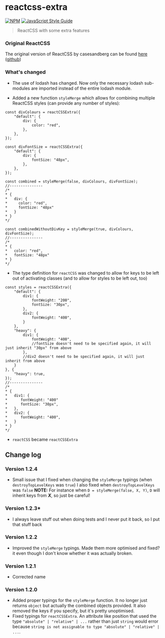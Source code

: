 # reactcss-extra

[![NPM](https://img.shields.io/npm/v/reactcss-extra.svg)](https://www.npmjs.com/package/@dexterhill0/react-pickers) [![JavaScript Style Guide](https://img.shields.io/badge/code_style-standard-brightgreen.svg)](https://standardjs.com)



> ReactCSS with some extra features



### Original ReactCSS

The original version of ReactCSS by casesandberg can be found [here](https://www.npmjs.com/package/reactcss) ([github](https://github.com/casesandberg/reactcss))



### What's changed

* The use of lodash has changed. Now only the necessary lodash sub-modules are imported instead of the entire lodash module.

* Added a new function `styleMerge` which allows for combining multiple ReactCSS styles (can provide any number of styles):

```tsx
const divColours = reactCSSExtra({
    "default": {
        div: {
            color: "red",
        },
    },
});

const divFontSize = reactCSSExtra({
    "default": {
        div: {
            fontSize: "48px",
        },
    },
});

const combined = styleMerge(false, divColours, divFontSize);
//---------------
/*
* {
*   div: {
*     color: "red",
*     fontSize: "48px"
*   }
* }
*/

const combinedWithoutDivKey = styleMerge(true, divColours, divFontSize);
//---------------
/*
* {
*   color: "red",
*   fontSize: "48px"
* }
*/
```

* The type definition for `reactCSS` was changed to allow for keys to be left out of activating classes (and to allow for styles to be left out, too)

```tsx
const styles = reactCSSExtra({
    "default": {
        div1: {
            fontWeight: "200",
            fontSize: "30px",
        },
        div2: {
            fontWeight: "400",
        }
    },
    "heavy": {
        div1: {
            fontWeight: "400",
            //fontSize doesn't need to be specified again, it will just inherit "30px" from above
        },
        //div2 doesn't need to be specified again, it will just inherit from above
    }
}, {
    "heavy": true,
});
//---------------
/*
* {
*   div1: {
*      fontWeight: "400"
*      fontSize: "30px",
*   },
*   div2: {
*      fontWeight: "400",
*   }
* }
*/
```

* `reactCSS` became `reactCSSExtra`



## Change log

### Version 1.2.4
* Small issue that I fixed when changing the `styleMerge` typings (when `destroyTopLevelKeys` was `true`) I also fixed when `destroyTopLevelKeys` was `false`
**NOTE:** For instance when `D = styleMerge(false, X, Y)`, `D` will inherit keys from ***X***, so just be careful!

### Version 1.2.3*
* I always leave stuff out when doing tests and I never put it back, so I put that stuff back

### Version 1.2.2
* Improved the `styleMerge` typings. Made them more optimised and fixed? it even though I don't know whether it was actually broken.

### Version 1.2.1
* Corrected name

### Version 1.2.0

* Added proper typings for the `styleMerge` function. It no longer just returns `object` but actually the combined objects provided. It also removed the keys if you specify, but it's pretty unoptimised.
* Fixed typings for `reactCSSExtra`. An attribute like position that used the type `"absolute" | "relative" | ...` rather than just `string` would error because `string is not assignable to type "absolute" | "relative" | ...`.

 



